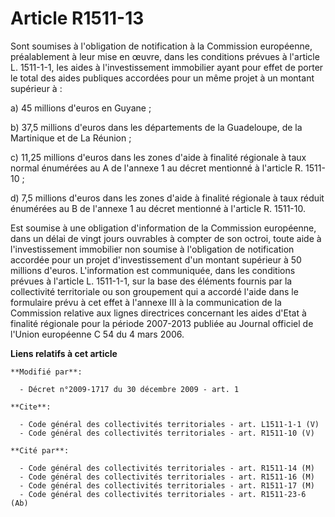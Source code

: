 # Article R1511-13

Sont soumises à l'obligation de notification à la Commission européenne, préalablement à leur mise en œuvre, dans les
conditions prévues à l'article L. 1511-1-1, les aides à l'investissement immobilier ayant pour effet de porter le total des
aides publiques accordées pour un même projet à un montant supérieur à : 

a) 45 millions d'euros en Guyane ; 

b) 37,5 millions d'euros dans les départements de la Guadeloupe, de la Martinique et de La Réunion ; 

c) 11,25 millions d'euros dans les zones d'aide à finalité régionale à taux normal énumérées au A de l'annexe 1 au décret
mentionné à l'article R. 1511-10 ; 

d) 7,5 millions d'euros dans les zones d'aide à finalité régionale à taux réduit énumérées au B de l'annexe 1 au décret
mentionné à l'article R. 1511-10. 

Est soumise à une obligation d'information de la Commission européenne, dans un délai de vingt jours ouvrables à compter de
son octroi, toute aide à l'investissement immobilier non soumise à l'obligation de notification accordée pour un projet
d'investissement d'un montant supérieur à 50 millions d'euros. L'information est communiquée, dans les conditions prévues à
l'article L. 1511-1-1, sur la base des éléments fournis par la collectivité territoriale ou son groupement qui a accordé
l'aide dans le formulaire prévu à cet effet à l'annexe III à la communication de la Commission relative aux lignes
directrices concernant les aides d'Etat à finalité régionale pour la période 2007-2013 publiée au Journal officiel de l'Union
européenne C 54 du 4 mars 2006.

**Liens relatifs à cet article**

	**Modifié par**:

	  - Décret n°2009-1717 du 30 décembre 2009 - art. 1

	**Cite**:

	  - Code général des collectivités territoriales - art. L1511-1-1 (V)
	  - Code général des collectivités territoriales - art. R1511-10 (V)

	**Cité par**:

	  - Code général des collectivités territoriales - art. R1511-14 (M)
	  - Code général des collectivités territoriales - art. R1511-16 (M)
	  - Code général des collectivités territoriales - art. R1511-17 (M)
	  - Code général des collectivités territoriales - art. R1511-23-6 (Ab)
